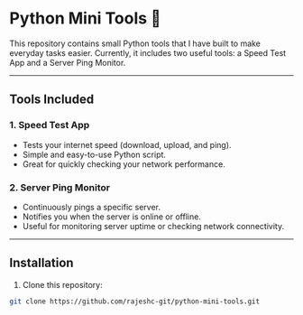 # Python Mini Tools 🐍

This repository contains small Python tools that I have built to make everyday tasks easier. Currently, it includes two useful tools: a Speed Test App and a Server Ping Monitor.  

---

## Tools Included

### 1. Speed Test App
- Tests your internet speed (download, upload, and ping).
- Simple and easy-to-use Python script.
- Great for quickly checking your network performance.

### 2. Server Ping Monitor
- Continuously pings a specific server.
- Notifies you when the server is online or offline.
- Useful for monitoring server uptime or checking network connectivity.

---

## Installation

1. Clone this repository:
```bash
git clone https://github.com/rajeshc-git/python-mini-tools.git
